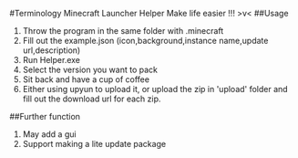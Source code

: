#Terminology Minecraft Launcher Helper
Make life easier !!! >v<
##Usage
1. Throw the program in the same folder with .minecraft
2. Fill out the example.json (icon,background,instance name,update url,description)
3. Run Helper.exe
4. Select the version you want to pack
5. Sit back and have a cup of coffee
6. Either using upyun to upload it, or upload the zip in 'upload' folder and fill out the download url for each zip. 

##Further function
1. May add a gui
2. Support making a lite update package
